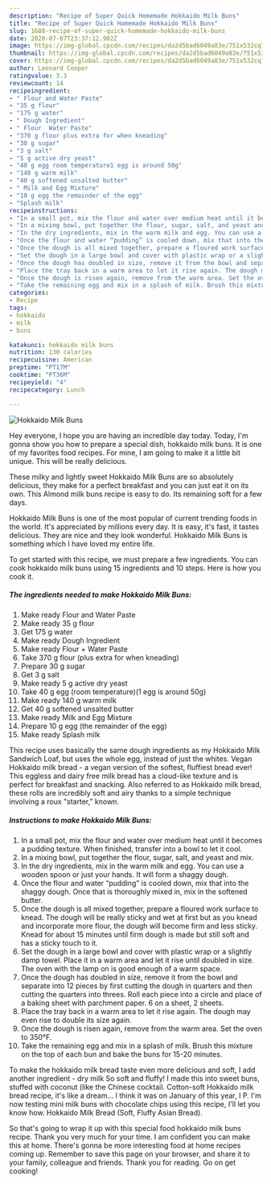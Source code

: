 ```yaml
---
description: "Recipe of Super Quick Homemade Hokkaido Milk Buns"
title: "Recipe of Super Quick Homemade Hokkaido Milk Buns"
slug: 1688-recipe-of-super-quick-homemade-hokkaido-milk-buns
date: 2020-07-07T23:37:12.902Z
image: https://img-global.cpcdn.com/recipes/da2d5bad6049a83e/751x532cq70/hokkaido-milk-buns-recipe-main-photo.jpg
thumbnail: https://img-global.cpcdn.com/recipes/da2d5bad6049a83e/751x532cq70/hokkaido-milk-buns-recipe-main-photo.jpg
cover: https://img-global.cpcdn.com/recipes/da2d5bad6049a83e/751x532cq70/hokkaido-milk-buns-recipe-main-photo.jpg
author: Leonard Cooper
ratingvalue: 3.3
reviewcount: 14
recipeingredient:
- " Flour and Water Paste"
- "35 g flour"
- "175 g water"
- " Dough Ingredient"
- " Flour  Water Paste"
- "370 g flour plus extra for when kneading"
- "30 g sugar"
- "3 g salt"
- "5 g active dry yeast"
- "40 g egg room temperature1 egg is around 50g"
- "140 g warm milk"
- "40 g softened unsalted butter"
- " Milk and Egg Mixture"
- "10 g egg the remainder of the egg"
- "Splash milk"
recipeinstructions:
- "In a small pot, mix the flour and water over medium heat until it becomes a pudding texture. When finished, transfer into a bowl to let it cool."
- "In a mixing bowl, put together the flour, sugar, salt, and yeast and mix."
- "In the dry ingredients, mix in the warm milk and egg. You can use a wooden spoon or just your hands. It will form a shaggy dough."
- "Once the flour and water “pudding” is cooled down, mix that into the shaggy dough. Once that is thoroughly mixed in, mix in the softened butter."
- "Once the dough is all mixed together, prepare a floured work surface to knead. The dough will be really sticky and wet at first but as you knead and incorporate more flour, the dough will become firm and less sticky. Knead for about 15 minutes until firm dough is made but still soft and has a sticky touch to it."
- "Set the dough in a large bowl and cover with plastic wrap or a slightly damp towel. Place it in a warm area and let it rise until doubled in size. The oven with the lamp on is good enough of a warm space."
- "Once the dough has doubled in size, remove it from the bowl and separate into 12 pieces by first cutting the dough in quarters and then cutting the quarters into threes. Roll each piece into a circle and place of a baking sheet with parchment paper. 6 on a sheet, 2 sheets."
- "Place the tray back in a warm area to let it rise again. The dough may even rise to double its size again."
- "Once the dough is risen again, remove from the warm area. Set the oven to 350°F."
- "Take the remaining egg and mix in a splash of milk. Brush this mixture on the top of each bun and bake the buns for 15-20 minutes."
categories:
- Recipe
tags:
- hokkaido
- milk
- buns

katakunci: hokkaido milk buns 
nutrition: 130 calories
recipecuisine: American
preptime: "PT17M"
cooktime: "PT36M"
recipeyield: "4"
recipecategory: Lunch

---
```



![Hokkaido Milk Buns](https://img-global.cpcdn.com/recipes/da2d5bad6049a83e/751x532cq70/hokkaido-milk-buns-recipe-main-photo.jpg)

Hey everyone, I hope you are having an incredible day today. Today, I'm gonna show you how to prepare a special dish, hokkaido milk buns. It is one of my favorites food recipes. For mine, I am going to make it a little bit unique. This will be really delicious.

These milky and lightly sweet Hokkaido Milk Buns are so absolutely delicious, they make for a perfect breakfast and you can just eat it on its own. This Almond milk buns recipe is easy to do. Its remaining soft for a few days.

Hokkaido Milk Buns is one of the most popular of current trending foods in the world. It's appreciated by millions every day. It is easy, it's fast, it tastes delicious. They are nice and they look wonderful. Hokkaido Milk Buns is something which I have loved my entire life.


To get started with this recipe, we must prepare a few ingredients. You can cook hokkaido milk buns using 15 ingredients and 10 steps. Here is how you cook it.

<!--inarticleads1-->

##### The ingredients needed to make Hokkaido Milk Buns:

1. Make ready  Flour and Water Paste
1. Make ready 35 g flour
1. Get 175 g water
1. Make ready  Dough Ingredient
1. Make ready  Flour + Water Paste
1. Take 370 g flour (plus extra for when kneading)
1. Prepare 30 g sugar
1. Get 3 g salt
1. Make ready 5 g active dry yeast
1. Take 40 g egg (room temperature)(1 egg is around 50g)
1. Make ready 140 g warm milk
1. Get 40 g softened unsalted butter
1. Make ready  Milk and Egg Mixture
1. Prepare 10 g egg (the remainder of the egg)
1. Make ready Splash milk


This recipe uses basically the same dough ingredients as my Hokkaido Milk Sandwich Loaf, but uses the whole egg, instead of just the whites. Vegan Hokkaido milk bread - a vegan version of the softest, fluffiest bread ever! This eggless and dairy free milk bread has a cloud-like texture and is perfect for breakfast and snacking. Also referred to as Hokkaido milk bread, these rolls are incredibly soft and airy thanks to a simple technique involving a roux &#34;starter,&#34; known. 

<!--inarticleads2-->

##### Instructions to make Hokkaido Milk Buns:

1. In a small pot, mix the flour and water over medium heat until it becomes a pudding texture. When finished, transfer into a bowl to let it cool.
1. In a mixing bowl, put together the flour, sugar, salt, and yeast and mix.
1. In the dry ingredients, mix in the warm milk and egg. You can use a wooden spoon or just your hands. It will form a shaggy dough.
1. Once the flour and water “pudding” is cooled down, mix that into the shaggy dough. Once that is thoroughly mixed in, mix in the softened butter.
1. Once the dough is all mixed together, prepare a floured work surface to knead. The dough will be really sticky and wet at first but as you knead and incorporate more flour, the dough will become firm and less sticky. Knead for about 15 minutes until firm dough is made but still soft and has a sticky touch to it.
1. Set the dough in a large bowl and cover with plastic wrap or a slightly damp towel. Place it in a warm area and let it rise until doubled in size. The oven with the lamp on is good enough of a warm space.
1. Once the dough has doubled in size, remove it from the bowl and separate into 12 pieces by first cutting the dough in quarters and then cutting the quarters into threes. Roll each piece into a circle and place of a baking sheet with parchment paper. 6 on a sheet, 2 sheets.
1. Place the tray back in a warm area to let it rise again. The dough may even rise to double its size again.
1. Once the dough is risen again, remove from the warm area. Set the oven to 350°F.
1. Take the remaining egg and mix in a splash of milk. Brush this mixture on the top of each bun and bake the buns for 15-20 minutes.


To make the hokkaido milk bread taste even more delicious and soft, I add another ingredient - dry milk So soft and fluffy! I made this into sweet buns, stuffed with coconut (like the Chinese cocktail. Cotton-soft Hokkaido milk bread recipe, it&#39;s like a dream… I think it was on January of this year, I P. I&#39;m now testing mini milk buns with chocolate chips using this recipe, I&#39;ll let you know how. Hokkaido Milk Bread (Soft, Fluffy Asian Bread). 

So that's going to wrap it up with this special food hokkaido milk buns recipe. Thank you very much for your time. I am confident you can make this at home. There's gonna be more interesting food at home recipes coming up. Remember to save this page on your browser, and share it to your family, colleague and friends. Thank you for reading. Go on get cooking!
